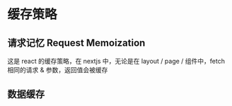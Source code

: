 # 缓存策略

## 请求记忆 Request Memoization

这是 react 的缓存策略，在 nextjs 中，无论是在 layout / page / 组件中，fetch 相同的请求 & 参数，返回值会被缓存

## 数据缓存
